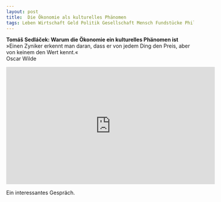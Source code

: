 ```yaml
---
layout: post
title:  Die Ökonomie als kulturelles Phänomen
tags: Leben Wirtschaft Geld Politik Gesellschaft Mensch Fundstücke Philosophie Video
---  
```


**Tomáš Sedláček: Warum die Ökonomie ein kulturelles Phänomen ist**  
»Einen Zyniker erkennt man daran, dass er von jedem Ding den Preis, aber von keinem den Wert kennt.«  
Oscar Wilde  
<iframe width="560" height="315" src="https://www.youtube.com/embed/tJTdKMuVdVs" frameborder="0" allowfullscreen></iframe>  

Ein interessantes Gespräch.
